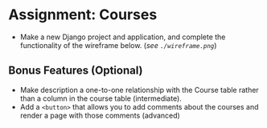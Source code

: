 # Assignment: Courses

+ Make a new Django project and application, and complete the functionality of the wireframe below. (*see `./wireframe.png`*)

## Bonus Features (Optional)
+ Make description a one-to-one relationship with the Course table rather than a column in the course table (intermediate).
+ Add a `<button>` that allows you to add comments about the courses and render a page with those comments (advanced)

